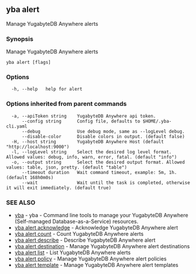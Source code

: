 ## yba alert

Manage YugabyteDB Anywhere alerts

### Synopsis

Manage YugabyteDB Anywhere alerts

```
yba alert [flags]
```

### Options

```
  -h, --help   help for alert
```

### Options inherited from parent commands

```
  -a, --apiToken string    YugabyteDB Anywhere api token.
      --config string      Config file, defaults to $HOME/.yba-cli.yaml
      --debug              Use debug mode, same as --logLevel debug.
      --disable-color      Disable colors in output. (default false)
  -H, --host string        YugabyteDB Anywhere Host (default "http://localhost:9000")
  -l, --logLevel string    Select the desired log level format. Allowed values: debug, info, warn, error, fatal. (default "info")
  -o, --output string      Select the desired output format. Allowed values: table, json, pretty. (default "table")
      --timeout duration   Wait command timeout, example: 5m, 1h. (default 168h0m0s)
      --wait               Wait until the task is completed, otherwise it will exit immediately. (default true)
```

### SEE ALSO

* [yba](yba.md)	 - yba - Command line tools to manage your YugabyteDB Anywhere (Self-managed Database-as-a-Service) resources.
* [yba alert acknowledge](yba_alert_acknowledge.md)	 - Acknowledge YugabyteDB Anywhere alert
* [yba alert count](yba_alert_count.md)	 - Count YugabyteDB Anywhere alerts
* [yba alert describe](yba_alert_describe.md)	 - Describe YugabyteDB Anywhere alert
* [yba alert destination](yba_alert_destination.md)	 - Manage YugabyteDB Anywhere alert destinations
* [yba alert list](yba_alert_list.md)	 - List YugabyteDB Anywhere alerts
* [yba alert policy](yba_alert_policy.md)	 - Manage YugabyteDB Anywhere alert policies
* [yba alert template](yba_alert_template.md)	 - Manage YugabyteDB Anywhere alert templates

